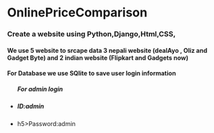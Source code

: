 <h1>OnlinePriceComparison
</h1>

<h3>Create a website using Python,Django,Html,CSS,</h3>
<h4>We use 5 website to srcape data 3 nepali website (dealAyo , Oliz and Gadget Byte) and 2 indian website (Flipkart and Gadgets now)</h4>
<h4>For Database we use SQlite to save user login information</h4>
<ul></OL><h5>For admin login</h5>
<li><h5>ID:admin</h5></li>
<li>h5>Password:admin</h5></li>
</ul>
